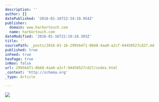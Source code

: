 ```yaml
---
description: ''
author: []
datePublished: '2016-01-16T22:34:18.954Z'
publisher:
  domain: www.harbortouch.com
  name: harbortouch.com
dateModified: '2016-01-16T22:19:18.303Z'
title: ''
sourcePath: _posts/2016-01-16-299564f1-0b68-4aa0-a2cf-94450527cd27.md
published: true
inFeed: true
hasPage: true
inNav: false
url: 299564f1-0b68-4aa0-a2cf-94450527cd27/index.html
_context: 'http://schema.org'
_type: Article

---
```

![](http://www.harbortouch.com/wp-content/themes/harbortouch/images/bg/Harbortouch-Mobile-equipment.png)